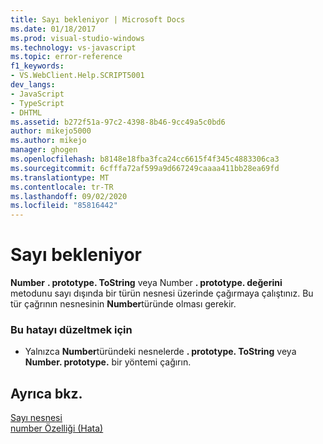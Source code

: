 ```yaml
---
title: Sayı bekleniyor | Microsoft Docs
ms.date: 01/18/2017
ms.prod: visual-studio-windows
ms.technology: vs-javascript
ms.topic: error-reference
f1_keywords:
- VS.WebClient.Help.SCRIPT5001
dev_langs:
- JavaScript
- TypeScript
- DHTML
ms.assetid: b272f51a-97c2-4398-8b46-9cc49a5c0bd6
author: mikejo5000
ms.author: mikejo
manager: ghogen
ms.openlocfilehash: b8148e18fba3fca24cc6615f4f345c4883306ca3
ms.sourcegitcommit: 6cfffa72af599a9d667249caaaa411bb28ea69fd
ms.translationtype: MT
ms.contentlocale: tr-TR
ms.lasthandoff: 09/02/2020
ms.locfileid: "85816442"
---
```

# <a name="number-expected"></a>Sayı bekleniyor
**Number** **. prototype. ToString** veya Number **. prototype. değerini** metodunu sayı dışında bir türün nesnesi üzerinde çağırmaya çalıştınız. Bu tür çağrının nesnesinin **Number**türünde olması gerekir.  
  
### <a name="to-correct-this-error"></a>Bu hatayı düzeltmek için  
  
- Yalnızca **Number**türündeki nesnelerde **. prototype. ToString** veya **Number. prototype.** bir yöntemi çağırın.  
  
## <a name="see-also"></a>Ayrıca bkz.  
 [Sayı nesnesi](../../javascript/reference/number-object-javascript.md)   
 [number Özelliği (Hata)](../../javascript/reference/number-property-error-javascript.md)